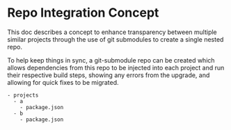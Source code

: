 # Repo Integration Concept

This doc describes a concept to enhance transparency between multiple similar projects through the use of git submodules to create a single nested repo.

To help keep things in sync, a git-submodule repo can be created which allows dependencies from this repo to be injected into each project and run their respective build steps, showing any errors from the upgrade, and allowing for quick fixes to be migrated.

```
- projects
  - a
    - package.json
  - b
    - package.json
```